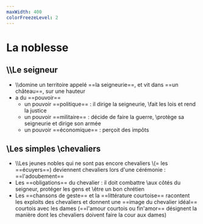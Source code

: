 ```yaml
---
maxWidth: 400
colorFreezeLevel: 2
---
```


# La noblesse

## \\\\Le seigneur
- \\\\domine un territoire appelé ==la seigneurie==, et vit dans ==un château==, sur une hauteur
- a du ==pouvoir==
	- un pouvoir ==politique== : il dirige la seigneurie, \\fait les lois et rend la justice
	- un pouvoir ==militaire== : décide de faire la guerre, \\protège sa seigneurie et dirige son armée
	- un pouvoir ==économique== : perçoit des impôts

## \\Les simples \\chevaliers
- \\\\Les jeunes nobles qui ne sont pas encore chevaliers \\(= les ==écuyers==) deviennent chevaliers lors d'une cérémonie : ==l'adoubement==
- Les ==obligations== du chevalier : il doit combattre \\aux côtés du seigneur, protéger les gens et \\être un bon chrétien
- Les ==chansons de geste== et la ==littérature courtoise== racontent les exploits des chevaliers et donnent une ==image du chevalier idéal== courtois avec les dames (==l'amour courtois ou fin'amor== désignent la manière dont les chevaliers doivent faire la cour aux dames)